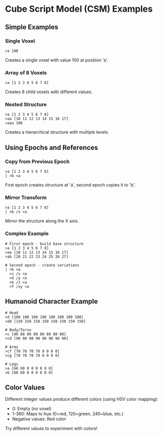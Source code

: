 # Cube Script Model (CSM) Examples

## Simple Examples

### Single Voxel
```
>a 100
```
Creates a single voxel with value 100 at position 'a'.

### Array of 8 Voxels
```
>a [1 2 3 4 5 6 7 8]
```
Creates 8 child voxels with different values.

### Nested Structure
```
>a [1 2 3 4 5 6 7 8]
>aa [10 11 12 13 14 15 16 17]
>aaa 100
```
Creates a hierarchical structure with multiple levels.

## Using Epochs and References

### Copy from Previous Epoch
```
>a [1 2 3 4 5 6 7 8]
| >b <a
```
First epoch creates structure at 'a', second epoch copies it to 'b'.

### Mirror Transform
```
>a [1 2 3 4 5 6 7 8]
| >b /x <a
```
Mirror the structure along the X axis.

### Complex Example
```
# First epoch - build base structure
>a [1 2 3 4 5 6 7 8]
>aa [10 11 12 13 14 15 16 17]
>ab [20 21 22 23 24 25 26 27]

# Second epoch - create variations
| >b <a
  >c /x <a
  >d /y <a
  >e /z <a
  >f /xy <a
```

## Humanoid Character Example
```
# Head
>d [100 100 100 100 100 100 100 100]
>dd [150 150 150 150 150 150 150 150]

# Body/Torso
>c [80 80 80 80 80 80 80 80]
>cd [90 90 90 90 90 90 90 90]

# Arms
>cf [70 70 70 70 0 0 0 0]
>cg [70 70 70 70 0 0 0 0]

# Legs
>a [60 60 0 0 0 0 0 0]
>b [60 60 0 0 0 0 0 0]
```

## Color Values
Different integer values produce different colors (using HSV color mapping):
- 0: Empty (no voxel)
- 1-360: Maps to hue (0=red, 120=green, 240=blue, etc.)
- Negative values: Red color

Try different values to experiment with colors!
